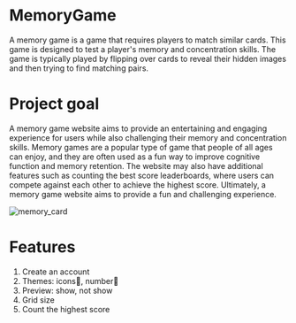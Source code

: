 # MemoryGame
A memory game is a game that requires players to match similar cards. This game is designed to test a player's memory and concentration skills. The game is typically played by flipping over cards to reveal their hidden images and then trying to find matching pairs.
# Project goal
A memory game website aims to provide an entertaining and engaging experience for users while also challenging their memory and concentration skills. Memory games are a popular type of game that people of all ages can enjoy, and they are often used as a fun way to improve cognitive function and memory retention. 
The website may also have additional features such as counting the best score leaderboards, where users can compete against each other to achieve the highest score. Ultimately, a memory game website aims to provide a fun and challenging experience.

![memory_card](https://github.com/alsuhaibanishoug/MemoryGame/assets/66320656/5c833c48-f054-43f6-80a3-7abdc70d1252)


# Features
1. Create an account
2. Themes: icons🚗, number🔢 
3. Preview: show, not show
4. Grid size
5. Count the highest score
